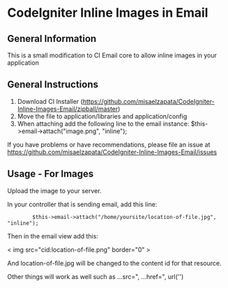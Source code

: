 CodeIgniter Inline Images in Email
======================

General Information
--------------------

This is a small modification to CI Email core to allow inline images in your application


General Instructions
---------------------

1. Download CI Installer (https://github.com/misaelzapata/CodeIgniter-Inline-Images-Email/zipball/master)
2. Move the file to application/libraries and application/config
3. When attaching add the following line to the email instance:
$this->email->attach("image.png", "inline"); 		

If you have problems or have recommendations, please file an issue at
https://github.com/misaelzapata/CodeIgniter-Inline-Images-Email/issues


Usage - For Images
------------------

Upload the image to your server.

In your controller that is sending email, add this line:

			$this->email->attach("/home/yoursite/location-of-file.jpg", "inline");

Then in the email view add this:

< img src="cid:location-of-file.png" border="0" >

And location-of-file.jpg will be changed to the content id for that resource.

Other things will work as well such as ...src=", ...href=", url('')


